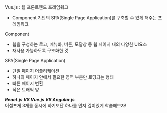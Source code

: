 Vue.js : 웹 프론트엔드 프레임워크
- Component 기반의 SPA(Single Page Application)를 구축할 수 있게 해주는 프레임워크

Component
- 웹을 구성하는 로고, 메뉴바, 버튼, 모달창 등 웹 페이지 내의 다양한 UI요소
- 재사용 가능하도록 구조화한 것

SPA(Single Page Application)
- 단일 페이지 어플리케이션
- 하나의 페이지 안에서 필요한 영역 부분만 로딩되는 형태
- 빠른 페이지 변환
- 적은 트래픽 양

***React.js VS Vue.js VS Angular.js*** <br/>
어설프게 3개를 동시에 하기보단 하나를 먼저 깊이있게 학습해보자!
